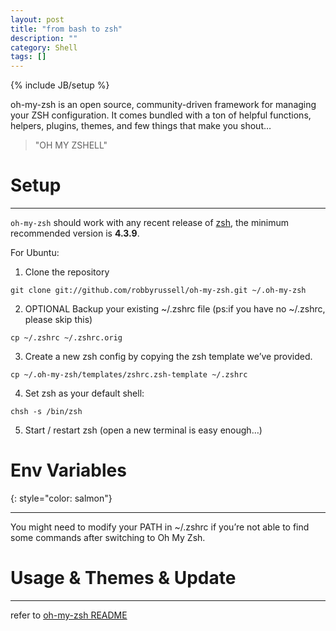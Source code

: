 ```yaml
---
layout: post
title: "from bash to zsh"
description: ""
category: Shell
tags: []
---
```

{% include JB/setup %}

oh-my-zsh is an open source, community-driven framework for managing your ZSH configuration. It comes bundled with a ton of helpful functions, helpers, plugins, themes, and few things that make you shout…

>"OH MY ZSHELL"

# Setup #

-------------------------------------------------------------------------------

`oh-my-zsh` should work with any recent release of [zsh](http://www.zsh.org/), the minimum recommended version is __4.3.9__.

For Ubuntu:

1. Clone the repository

`git clone git://github.com/robbyrussell/oh-my-zsh.git ~/.oh-my-zsh`

2. OPTIONAL Backup your existing ~/.zshrc file (ps:if you have no ~/.zshrc, please skip this)

`cp ~/.zshrc ~/.zshrc.orig`

3. Create a new zsh config by copying the zsh template we’ve provided.

`cp ~/.oh-my-zsh/templates/zshrc.zsh-template ~/.zshrc`

4. Set zsh as your default shell:

`chsh -s /bin/zsh`

5. Start / restart zsh (open a new terminal is easy enough…)

# Env Variables #
{: style="color: salmon"}

-------------------------------------------------------------------------------

You might need to modify your PATH in ~/.zshrc if you’re not able to find some commands after switching to Oh My Zsh.

# Usage & Themes & Update #

-------------------------------------------------------------------------------

refer to [oh-my-zsh README](https://github.com/robbyrussell/oh-my-zsh/blob/master/README.textile)
